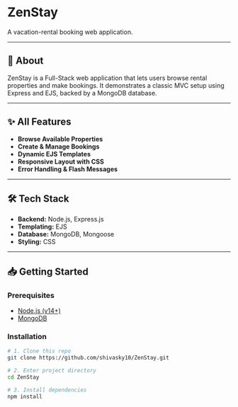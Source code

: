 # ZenStay

A vacation-rental booking web application.

---

## 📝 About

ZenStay is a Full-Stack web application that lets users browse rental properties and make bookings. It demonstrates a classic MVC setup using Express and EJS, backed by a MongoDB database.

---

## ✨ All Features
  
- **Browse Available Properties**  
- **Create & Manage Bookings**  
- **Dynamic EJS Templates**  
- **Responsive Layout with CSS**  
- **Error Handling & Flash Messages**

---

## 🛠 Tech Stack

- **Backend:** Node.js, Express.js  
- **Templating:** EJS  
- **Database:** MongoDB, Mongoose  
- **Styling:** CSS  

---

## 📥 Getting Started

### Prerequisites

- [Node.js (v14+)](https://nodejs.org/)  
- [MongoDB](https://www.mongodb.com/)

### Installation

```bash
# 1. Clone this repo
git clone https://github.com/shivasky10/ZenStay.git

# 2. Enter project directory
cd ZenStay

# 3. Install dependencies
npm install